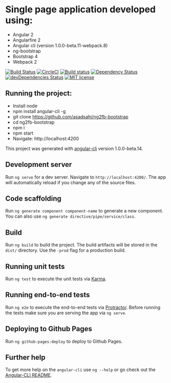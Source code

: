 # Single page application developed using:
 * Angular 2
 * Angularfire 2
 * Angular cli (version 1.0.0-beta.11-webpack.8)
 * ng-bootstrap
 * Bootstrap 4
 * Webpack 2

[![Build Status](https://travis-ci.org/asadsahi/ng2fb-bootstrap.svg?branch=master)](https://travis-ci.org/asadsahi/ng2fb-bootstrap)
[![CircleCI](https://circleci.com/gh/asadsahi/ng2fb-bootstrap.svg?style=svg)](https://circleci.com/gh/asadsahi/ng2fb-bootstrap)
[![Build status](https://ci.appveyor.com/api/projects/status/8t4f9u6amt517xhn/branch/master?svg=true)](https://ci.appveyor.com/project/asadsahi/ng2fb-bootstrap/branch/master)
[![Dependency Status](https://david-dm.org/asadsahi/ng2fb-bootstrap.svg)](https://david-dm.org/asadsahi/ng2fb-bootstrap)
[![devDependencies Status](https://david-dm.org/asadsahi/ng2fb-bootstrap/dev-status.svg)](https://david-dm.org/asadsahi/ng2fb-bootstrap?type=dev)
[![MIT license](http://img.shields.io/badge/license-MIT-brightgreen.svg)](http://opensource.org/licenses/MIT)

## Running the project:
 * Install node
 * npm install angular-cli -g
 * git clone https://github.com/asadsahi/ng2fb-bootstrap
 * cd ng2fb-bootstrap
 * npm i
 * npm start
 * Navigate: http://localhost:4200


This project was generated with [angular-cli](https://github.com/angular/angular-cli) version 1.0.0-beta.14.

## Development server
Run `ng serve` for a dev server. Navigate to `http://localhost:4200/`. The app will automatically reload if you change any of the source files.

## Code scaffolding

Run `ng generate component component-name` to generate a new component. You can also use `ng generate directive/pipe/service/class`.

## Build

Run `ng build` to build the project. The build artifacts will be stored in the `dist/` directory. Use the `-prod` flag for a production build.

## Running unit tests

Run `ng test` to execute the unit tests via [Karma](https://karma-runner.github.io).

## Running end-to-end tests

Run `ng e2e` to execute the end-to-end tests via [Protractor](http://www.protractortest.org/). 
Before running the tests make sure you are serving the app via `ng serve`.

## Deploying to Github Pages

Run `ng github-pages:deploy` to deploy to Github Pages.

## Further help

To get more help on the `angular-cli` use `ng --help` or go check out the [Angular-CLI README](https://github.com/angular/angular-cli/blob/master/README.md).
